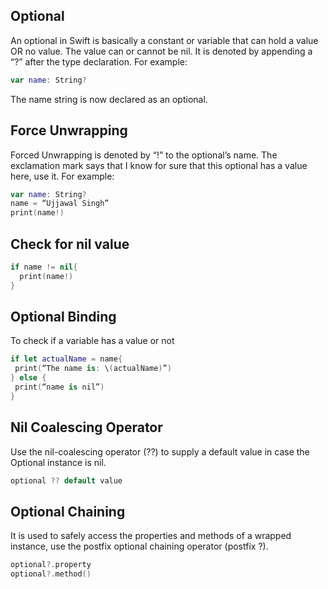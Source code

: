 ## Optional
An optional in Swift is basically a constant or variable that can hold a value OR no value. The value can or cannot be nil. It is denoted by appending a “?” after the type declaration. For example: 
```swift
var name: String?
```
The name string is now declared as an optional.

## Force Unwrapping
Forced Unwrapping is denoted by “!” to the optional’s name. The exclamation mark says that I know for sure that this optional has a value here, use it. For example:
```swift
var name: String?
name = “Ujjawal Singh”
print(name!)
```
## Check for nil value
```swift
if name != nil{
  print(name!)
}
```
## Optional Binding
To check if a variable has a value or not
```swift
if let actualName = name{
 print(“The name is: \(actualName)”)
} else {
 print(“name is nil”)
}
```

## Nil Coalescing Operator
Use the nil-coalescing operator (??) to supply a default value in case the Optional instance is nil. 
```swift
optional ?? default value
```

## Optional Chaining
It is used to safely access the properties and methods of a wrapped instance, use the postfix optional chaining operator (postfix ?).
```swift
optional?.property
optional?.method()
```
